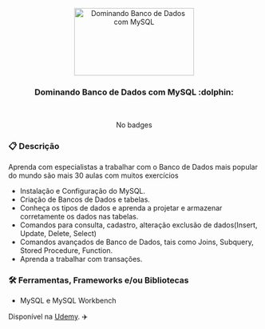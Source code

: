 <p align="center">
  <img src="https://img-a.udemycdn.com/course/240x135/831404_d4d8_2.jpg" width="240" height="135" alt="Dominando Banco de Dados com MySQL" />
</p>

<h3 align="center">
  Dominando Banco de Dados com MySQL :dolphin:
</h3>

<br>

<div align="center">

No badges

</div>

### :clipboard: Descrição

Aprenda com especialistas a trabalhar com o Banco de Dados mais popular do mundo são mais 30 aulas com muitos exercícios

- Instalação e Configuração do MySQL.
- Criação de Bancos de Dados e tabelas. 
- Conheça os tipos de dados e aprenda a projetar e armazenar corretamente os dados nas tabelas.
- Comandos para consulta, cadastro, alteração exclusão de dados(Insert, Update, Delete, Select)
- Comandos avançados de Banco de Dados, tais como Joins, Subquery, Stored Procedure, Function.
- Aprenda a trabalhar com transações.

### :hammer_and_wrench: Ferramentas, Frameworks e/ou Bibliotecas

- MySQL e MySQL Workbench



Disponível na [Udemy](https://www.udemy.com/course/curso-mysql/). :airplane:
